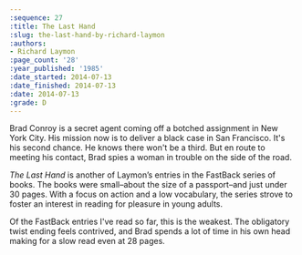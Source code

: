 ```yaml
---
:sequence: 27
:title: The Last Hand
:slug: the-last-hand-by-richard-laymon
:authors:
- Richard Laymon
:page_count: '28'
:year_published: '1985'
:date_started: 2014-07-13
:date_finished: 2014-07-13
:date: 2014-07-13
:grade: D
---
```

Brad Conroy is a secret agent coming off a botched assignment in New York City. His mission now is to deliver a black case in San Francisco. It's his second chance. He knows there won't be a third. But en route to meeting his contact, Brad spies a woman in trouble on the side of the road.

_The Last Hand_ is another of Laymon’s entries in the FastBack series of books. The books were small–about the size of a passport–and just under 30 pages. With a focus on action and a low vocabulary, the series strove to foster an interest in reading for pleasure in young adults.

Of the FastBack entries I've read so far, this is the weakest. The obligatory twist ending feels contrived, and Brad spends a lot of time in his own head making for a slow read even at 28 pages.